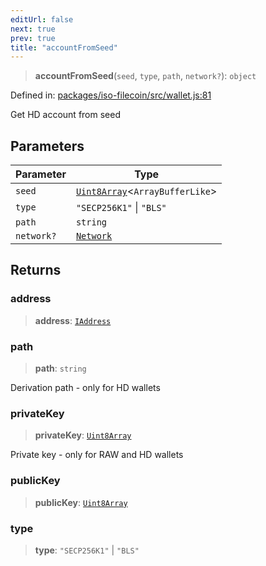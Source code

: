 ```yaml
---
editUrl: false
next: true
prev: true
title: "accountFromSeed"
---
```


> **accountFromSeed**(`seed`, `type`, `path`, `network?`): `object`

Defined in: [packages/iso-filecoin/src/wallet.js:81](https://github.com/hugomrdias/filecoin/blob/main/packages/iso-filecoin/src/wallet.js#L81)

Get HD account from seed

## Parameters

| Parameter | Type |
| ------ | ------ |
| `seed` | [`Uint8Array`](https://developer.mozilla.org/docs/Web/JavaScript/Reference/Global_Objects/Uint8Array)\<`ArrayBufferLike`\> |
| `type` | `"SECP256K1"` \| `"BLS"` |
| `path` | `string` |
| `network?` | [`Network`](/api/iso-filecoin/types/type-aliases/network/) |

## Returns

### address

> **address**: [`IAddress`](/api/iso-filecoin/address/interfaces/iaddress/)

### path

> **path**: `string`

Derivation path - only for HD wallets

### privateKey

> **privateKey**: [`Uint8Array`](https://developer.mozilla.org/docs/Web/JavaScript/Reference/Global_Objects/Uint8Array)

Private key - only for RAW and HD wallets

### publicKey

> **publicKey**: [`Uint8Array`](https://developer.mozilla.org/docs/Web/JavaScript/Reference/Global_Objects/Uint8Array)

### type

> **type**: `"SECP256K1"` \| `"BLS"`
